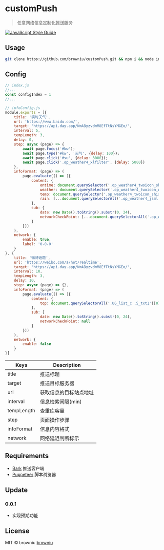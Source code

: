# customPush

> 任意网络信息定制化推送服务

 [![JavaScript Style Guide](https://img.shields.io/badge/code_style-standard-brightgreen.svg)](https://standardjs.com)

## Usage

```bash
git clone https://github.com/browniu/customPush.git && npm i && node index.js
```

## Config

```javascript
// index.js
//...
const configIndex = 1
//...
```



```jsx
// infoConfig.js
module.exports = [{
    title: '实时天气',
    url: 'https://www.baidu.com/',
    target: 'https://api.day.app/NmAByzvdmM8EfTtNsYMGEo/',
    interval: 5,
    tempLength: 3,
    delay: 0,
    step: async (page) => {
        await page.focus('#kw');
        await page.type('#kw', '天气', {delay: 100});
        await page.click('#su', {delay: 3000});
        await page.click('.op_weather4_xlfilter', {delay: 5000})
    },
    infoFormat: (page) => (
        page.evaluate(() => ({
            content: {
                ontime: document.querySelector('.op_weather4_twoicon_shishi_sub').innerText.replace('（实时）', '>'),
                weather: document.querySelector('.op_weather4_twoicon_weath').innerText,
                temp: document.querySelector('.op_weather4_twoicon_shishi_title').innerText,
                rain: [...document.querySelectorAll('.op_weather4_jsml')].map(dom => dom.innerText).slice(0, 3).join('-').replace(/mm/g, '')
            },
            sub: {
                date: new Date().toString().substr(0, 24),
                networkCheckPoint: [...document.querySelectorAll('.op_weather4_jsml')].map(dom => dom.innerText).slice(0, 3).join('-').replace(/mm/g, '')
            }
        }))
    ),
    network: {
        enable: true,
        label: '0-0-0'
    }
}, {
    title: '微博话题',
    url: 'https://weibo.com/a/hot/realtime',
    target: 'https://api.day.app/NmAByzvdmM8EfTtNsYMGEo/',
    interval: 10,
    tempLength: 3,
    delay: 10,
    step: async (page) => {},
    infoFormat: (page) => (
        page.evaluate(() => ({
            content: {
                top: document.querySelectorAll('.UG_list_c .S_txt1')[0].innerText
            },
            sub: {
                date: new Date().toString().substr(0, 24),
                networkCheckPoint: null
            }
        }))
    ),
    network: {
        enable: false
    }
}]

```

| Keys       | Description            |
| ---------- | ---------------------- |
| title      | 推送标题               |
| target     | 推送目标服务器         |
| url        | 获取信息的目标站点地址 |
| interval   | 信息检索间隔(min)      |
| tempLength | 查重库容量             |
| step       | 页面操作步骤           |
| infoFormat | 信息内容格式           |
| network    | 网络延迟判断标示       |

## Requirements

* [Bark](https://github.com/Finb/Bark) 推送客户端
* [Puppeteer](https://github.com/GoogleChrome/puppeteer) 脚本浏览器

## Update

### 0.0.1
* 实现预期功能

## License

MIT © browniu [browniu](https://github.com/browniu)
